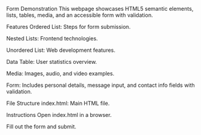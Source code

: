 Form Demonstration
This webpage showcases HTML5 semantic elements, lists, tables, media, and an accessible form with validation.

Features
Ordered List: Steps for form submission.

Nested Lists: Frontend technologies.

Unordered List: Web development features.

Data Table: User statistics overview.

Media: Images, audio, and video examples.

Form: Includes personal details, message input, and contact info fields with validation.

File Structure
index.html: Main HTML file.

Instructions
Open index.html in a browser.

Fill out the form and submit.

